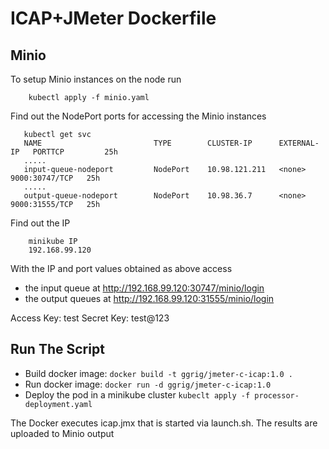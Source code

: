 # ICAP+JMeter Dockerfile

## Minio
To setup Minio instances on the node run 
```
    kubectl apply -f minio.yaml
```
Find out the NodePort ports for accessing the Minio instances
```
   kubectl get svc
   NAME                         TYPE        CLUSTER-IP      EXTERNAL-IP   PORTTCP         25h
   .....
   input-queue-nodeport         NodePort    10.98.121.211   <none>        9000:30747/TCP   25h
   .....
   output-queue-nodeport        NodePort    10.98.36.7      <none>        9000:31555/TCP   25h
```
Find out the IP
```
    minikube IP
    192.168.99.120
```
With the IP and port values obtained as above access
- the input queue at http://192.168.99.120:30747/minio/login
- the output queues at http://192.168.99.120:31555/minio/login

Access Key: test
Secret Key: test@123

## Run The Script

- Build docker image: `docker build -t ggrig/jmeter-c-icap:1.0 . `
- Run docker image: `docker run -d ggrig/jmeter-c-icap:1.0`
- Deploy the pod in a minikube cluster `kubeclt apply -f processor-deployment.yaml`

The Docker executes icap.jmx that is started via launch.sh.
The results are uploaded to Minio output




